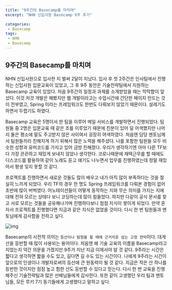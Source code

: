 ```yaml
---
title: "9주간의 Basecamp를 마치며"
excerpt: "NHN 신입사원 Basecamp 9주 후기"

categories:
 - Basecamp
tags:
 - NHN
 - Basecamp
---
```




## 9주간의 Basecamp를 마치며

 NHN 신입사원으로 입사한 지 벌써 2달이 지났다. 입사 후 첫 2주간은 인사팀에서 진행하는 신입사원 입문교육이 있었고, 그 후 9주 동안은 기술전략팀에서 지원하는 Basecamp 교육이 있었다. 처음 9주간의 일정과 과제를 소개받았을 때는 막막함이 앞섰다. 이것 저것 개발은 해봤지만 웹 개발이라고는 수업시간에 간단한 페이지 만드는 것이 전부였고, Spring 이라는 프레임워크도 한번도 다뤄보지 않았기 때문이다. 설레기도 하면서 두렵기도 하였다.



 Basecamp 교육은 5명이서 한 팀을 이루어 메일 서비스를 개발하면서 진행되었다. 팀원들 중 2명은 입문교육 때 같은 조를 이루었기 때문에 친분이 있어 덜 어색했지만 나머지 둘은 평소에 말도 주고받지 않은 사이여서 굉장히 어색하였다. 처음엔 담당 멘토님께서 팀원들끼리 친해지게 하기 위해서 많은 노력을 해주셨다. 나를 포함한 팀원들 모두 비슷한 성향과 유머코드를 가지고 있어 금방 친해졌다. 우리가 생각하기엔 아마 다른 TF보다 가장 끈끈하고 재밌게 보내지 않았나 생각한다. 코로나때문에 재택근무를 할 때에도 디스코드를 활용하여 같이 노래도 듣고 얘기도 나누면서 업무를 진행하였는데 정말 재밌어서 평생 잊지 못할 것 같다.



 프로젝트를 진행하면서 새로운 것들도 많이 배우고 내가 아직 많이 부족하다는 것을 절실히 느끼게 되었다. 우리 TF의 경우 한 명도 Spring 프레임워크를 다뤄본 경험이 없어 초반에 많이 버벅였다. 어노테이션들이 어떻게 동작하는 지와 무슨 의미를 가지는 지에 대해 전혀 모르는 상태다 보니 코딩하는데 많이 힘들었다. 하지만 다같이 공식 문서를 찾고 서로 모르는 것들을 공유해나가며 진행하다보니 점점 지식이 쌓이게 되었다. 만약 혼자서 프로젝트를 진행했다면 지금과 같은 지식은 없었을 것이다. 다시 한 번 팀원들과 멘토님에게 감사함을 전하고 싶다.

![img](https://i.imgur.com/cZ1OfFx.png)



 Basecamp의 사전적 의미는 `등산이나 탐험을 할 때에 근거지로 삼는 고정 천막`이다. 대게 산을 등반할 때 많이 사용되는 용어이다. 처음엔 왜 기술 교육의 이름을 Basecamp라고 지었는지 약간 의문을 가졌지만 9주가 지난 지금 이제서야 알 것 같다. 9주라는 시간은 짧다고 생각하면 짧을 수도 있고, 길다면 길 수도 있는 시간이다. 나에게 9주라는 시간이 앞으로의 인생이나 개발자로써의 등산에 큰 원동력이 될 것 같다. 지금은 작은 산 하나를 등반한 것이지만 점점 높고 험한 산도 등반할 수 있다고 믿는다. 다시 한 번 교육을 진행해주신 기술전략팀과 많은 선배님들에게 감사한다. 또한 같이 고생했던 우리 팀과 멘토님들, 모든 루키 7기 동기들에게 고생했다고 말하고 싶다.


